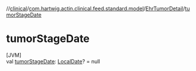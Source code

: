 //[clinical](../../../index.md)/[com.hartwig.actin.clinical.feed.standard.model](../index.md)/[EhrTumorDetail](index.md)/[tumorStageDate](tumor-stage-date.md)

# tumorStageDate

[JVM]\
val [tumorStageDate](tumor-stage-date.md): [LocalDate](https://docs.oracle.com/javase/8/docs/api/java/time/LocalDate.html)? = null
